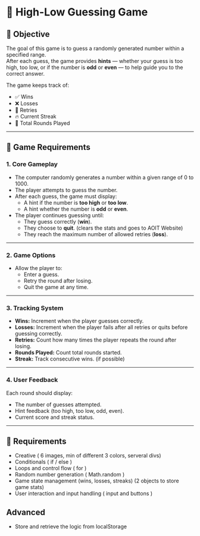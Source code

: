# 🔢 High-Low Guessing Game

## 🎯 Objective
The goal of this game is to guess a randomly generated number within a specified range.  
After each guess, the game provides **hints** — whether your guess is too high, too low, or if the number is **odd** or **even** — to help guide you to the correct answer.  

The game keeps track of:
- ✅ Wins
- ❌ Losses
- 🔁 Retries
- 🔥 Current Streak
- 🔄 Total Rounds Played

---

## 🧩 Game Requirements

### 1. **Core Gameplay**
- The computer randomly generates a number within a given range of 0 to 1000.
- The player attempts to guess the number.
- After each guess, the game must display:
  - A hint if the number is **too high** or **too low**.
  - A hint whether the number is **odd** or **even**.
- The player continues guessing until:
  - They guess correctly (**win**).
  - They choose to **quit**. (clears the stats and goes to AOIT Website)
  - They reach the maximum number of allowed retries (**loss**).

---

### 2. **Game Options**
- Allow the player to:
  - Enter a guess.
  - Retry the round after losing.
  - Quit the game at any time.

---

### 3. **Tracking System**
- **Wins:** Increment when the player guesses correctly.
- **Losses:** Increment when the player fails after all retries or quits before guessing correctly.
- **Retries:** Count how many times the player repeats the round after losing.
- **Rounds Played:** Count total rounds started.
- **Streak:** Track consecutive wins. (if possible)

---

### 4. **User Feedback**
Each round should display:
- The number of guesses attempted.
- Hint feedback (too high, too low, odd, even).
- Current score and streak status.

---

## 🧠 Requirements

- Creative ( 6 images, min of different 3 colors, serveral divs)
- Conditionals ( if / else )
- Loops and control flow ( for )
- Random number generation ( Math.random )
- Game state management (wins, losses, streaks) (2 objects to store game stats)
- User interaction and input handling ( input and buttons )


## Advanced

- Store and retrieve the logic from localStorage

